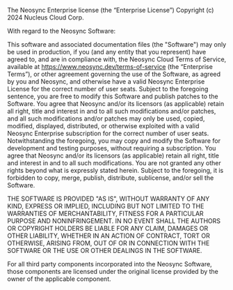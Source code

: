The Neosync Enterprise license (the “Enterprise License”)
Copyright (c) 2024 Nucleus Cloud Corp.

With regard to the Neosync Software:

This software and associated documentation files (the "Software") may only be
used in production, if you (and any entity that you represent) have agreed to,
and are in compliance with, the Neosync Cloud Terms of Service, available
at https://www.neosync.dev/terms-of-service (the “Enterprise Terms”), or other
agreement governing the use of the Software, as agreed by you and Neosync,
and otherwise have a valid Neosync Enterprise License for the
correct number of user seats. Subject to the foregoing sentence, you are free to
modify this Software and publish patches to the Software. You agree that Neosync
and/or its licensors (as applicable) retain all right, title and interest in and
to all such modifications and/or patches, and all such modifications and/or
patches may only be used, copied, modified, displayed, distributed, or otherwise
exploited with a valid Neosync Enterprise subscription for the correct
number of user seats. Notwithstanding the foregoing, you may copy and modify
the Software for development and testing purposes, without requiring a
subscription. You agree that Neosync and/or its licensors (as applicable) retain
all right, title and interest in and to all such modifications. You are not
granted any other rights beyond what is expressly stated herein. Subject to the
foregoing, it is forbidden to copy, merge, publish, distribute, sublicense,
and/or sell the Software.

THE SOFTWARE IS PROVIDED "AS IS", WITHOUT WARRANTY OF ANY KIND, EXPRESS OR
IMPLIED, INCLUDING BUT NOT LIMITED TO THE WARRANTIES OF MERCHANTABILITY,
FITNESS FOR A PARTICULAR PURPOSE AND NONINFRINGEMENT. IN NO EVENT SHALL THE
AUTHORS OR COPYRIGHT HOLDERS BE LIABLE FOR ANY CLAIM, DAMAGES OR OTHER
LIABILITY, WHETHER IN AN ACTION OF CONTRACT, TORT OR OTHERWISE, ARISING FROM,
OUT OF OR IN CONNECTION WITH THE SOFTWARE OR THE USE OR OTHER DEALINGS IN THE
SOFTWARE.

For all third party components incorporated into the Neosync Software, those
components are licensed under the original license provided by the owner of the
applicable component.

